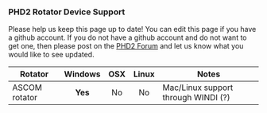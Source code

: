 ### PHD2 Rotator Device Support ###

Please help us keep this page up to date!  You can edit this page if you have a github account.  If you do not have a github account and do not want to get one, then please post on the [PHD2 Forum](https://groups.google.com/forum/?fromgroups=#!forum/open-phd-guiding) and let us know what you would like to see updated.

|Rotator|Windows|OSX|Linux|Notes|
|------|:-----:|:-:|:---:|-----|
|ASCOM rotator| **Yes** | No | No | Mac/Linux support through WINDI (?) |
